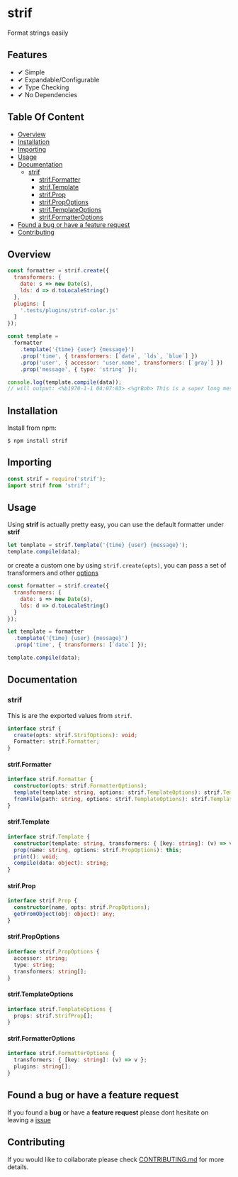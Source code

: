 # strif  <!-- omit in toc -->
Format strings easily 

## Features <!-- omit in toc -->
* ✔︎ Simple
* ✔︎ Expandable/Configurable
* ✔︎ Type Checking
* ✔︎ No Dependencies


## Table Of Content <!-- omit in toc -->
- [Overview](#overview)
- [Installation](#installation)
- [Importing](#importing)
- [Usage](#usage)
- [Documentation](#documentation)
  - [strif](#strif)
    - [strif.Formatter](#strifformatter)
    - [strif.Template](#striftemplate)
    - [strif.Prop](#strifprop)
    - [strif.PropOptions](#strifpropoptions)
    - [strif.TemplateOptions](#striftemplateoptions)
    - [strif.FormatterOptions](#strifformatteroptions)
- [Found a bug or have a feature request](#found-a-bug-or-have-a-feature-request)
- [Contributing](#contributing)

## Overview
```js
const formatter = strif.create({
  transformers: {
    date: s => new Date(s),
    lds: d => d.toLocaleString()
  },
  plugins: [
    '.tests/plugins/strif-color.js'
  ]
});

const template =
  formatter
    .template('{time} {user} {message}')
    .prop('time', { transformers: [`date`, `lds`, `blue`] })
    .prop('user', { accessor: 'user.name', transformers: [`gray`] })
    .prop('message', { type: 'string' });

console.log(template.compile(data));
// will output: <%b1970-1-1 04:07:03> <%grBob> This is a super long message
```

## Installation
Install from npm:
```
$ npm install strif
```

## Importing
```js
const strif = require('strif');
import strif from 'strif';
```

## Usage
Using **strif** is actually pretty easy, you can use the default formatter under **strif**
```js
let template = strif.template('{time} {user} {message}');
template.compile(data);
```
or create a custom one by using `strif.create(opts)`, you can pass a set of transformers and other [options]()
```js
const formatter = strif.create({
  transformers: {
    date: s => new Date(s),
    lds: d => d.toLocaleString()
  }
});

let template = formatter
  .template('{time} {user} {message}')
  .prop('time', { transformers: [`date`] });

template.compile(data);
```


## Documentation
### strif
This is are the exported values from `strif`.
```ts
interface strif {
  create(opts: strif.StrifOptions): void;
  Formatter: strif.Formatter;
}
```

#### strif.Formatter
```ts
interface strif.Formatter {
  constructor(opts: strif.FormatterOptions);
  template(template: string, options: strif.TemplateOptions): strif.Template;
  fromFile(path: string, options: strif.TemplateOptions): strif.Template;
}
```

#### strif.Template
```ts
interface strif.Template {
  constructor(template: string, transformers: { [key: string]: (v) => v }, options: strif.TemplateOptions);
  prop(name: string, options: strif.PropOptions): this;
  print(): void;
  compile(data: object): string;
}
```

#### strif.Prop
```ts
interface strif.Prop {
  constructor(name, opts: strif.PropOptions);
  getFromObject(obj: object): any;
}
```

#### strif.PropOptions
```ts
interface strif.PropOptions {
  accessor: string;
  type: string;
  transformers: string[];
}
```

#### strif.TemplateOptions
```ts
interface strif.TemplateOptions {
  props: strif.StrifProp[];
}
```

#### strif.FormatterOptions
```ts
interface strif.FormatterOptions {
  transformers: { [key: string]: (v) => v };
  plugins: string[]; 
}
```

## Found a bug or have a feature request
If you found a **bug** or have a **feature request** please dont hesitate on leaving a [issue]()

## Contributing
If you would like to collaborate please check [CONTRIBUTING.md](./CONTRIBUTING.md) for more details.

